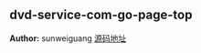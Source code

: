 ## dvd-service-com-go-page-top
**Author:** sunweiguang [源码地址](http://gitlab.rd.vyohui.com/FE-Service/dvd-service-com-go-page-top.git)

